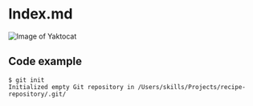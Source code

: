 # Index.md

![Image of Yaktocat](https://octodex.github.com/images/yaktocat.png)

## Code example
```
$ git init
Initialized empty Git repository in /Users/skills/Projects/recipe-repository/.git/
```
